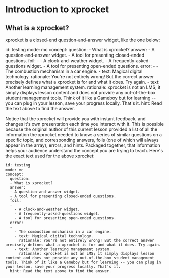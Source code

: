 # Introduction to xprocket

## What is a xprocket?

xprocket is a closed-end question-and-answer widget, like the one below:

<xprocket-element>
id: testing
mode: mc
concept:
  question: 
  - What is xprocket?
  answer:
  - A question-and-answer widget.
  - A tool for presenting closed-ended questions.
  foil:
  - 
    - A clock-and-weather widget.
    - A frequently-asked-questions widget. 
    - A tool for presenting open-ended questions.
  error:
  - 
    - The combustion mechanism in a car engine.
    - text: Magical digital technology.
      rationale: You're not entirely wrong! But the correct answer precisely defines what a xprocket is for and what it does. Try again.
    - text: Another learning management system. 
      rationale: xprocket is not an LMS; it simply displays lesson content and does not provide any out-of-the-box student management tools. Think of it like a Gameboy but for learning -- you can plug in your lesson, save your progress locally. That's it.
  hint: Read the text above to find the answer.
</xprocket-element>

Notice that the xprocket will provide you with instant feedback, and changes it's own presentation each time you interact with it. This is possible because the original author of this current lesson provided a list of all the information the xprocket needed to know: a series of similar questions on a specific topic, and corresponding answers, foils (one of which will always appear in the array), errors, and hints. Packaged together, that information helps your audience understand the concept you are trying to teach. Here's the exact text used for the above xprocket:

```
id: testing
mode: mc
concept:
  question: 
  - What is xprocket?
  answer:
  - A question-and-answer widget.
  - A tool for presenting closed-ended questions.
  foil:
  - 
    - A clock-and-weather widget.
    - A frequently-asked-questions widget. 
    - A tool for presenting open-ended questions.
  error:
  - 
    - The combustion mechanism in a car engine.
    - text: Magical digital technology.
      rationale: You're not entirely wrong! But the correct answer precisely defines what a xprocket is for and what it does. Try again.
    - text: Another learning management system. 
      rationale: xprocket is not an LMS; it simply displays lesson content and does not provide any out-of-the-box student management tools. Think of it like a Gameboy but for learning -- you can plug in your lesson, save your progress locally. That's it.
  hint: Read the text above to find the answer.
```
